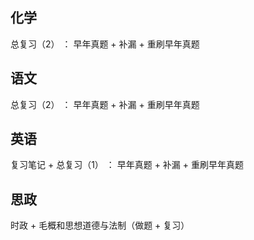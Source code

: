 ## 化学

  总复习（2） ： 早年真题 + 补漏 + 重刷早年真题
  
## 语文

  总复习（2） ： 早年真题 + 补漏 + 重刷早年真题

## 英语

  复习笔记 + 总复习（1） ： 早年真题 + 补漏 + 重刷早年真题
  
## 思政

  时政 + 毛概和思想道德与法制（做题 + 复习）
  
